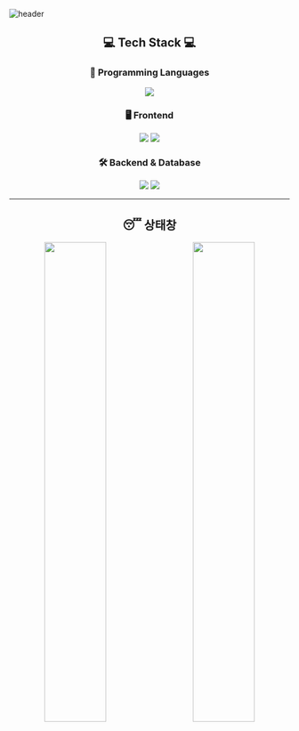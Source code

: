 <!-- 헤더 -->
![header](https://capsule-render.vercel.app/api?type=Venom&color=gradient&height=180&section=header&text=귀하신%20분이%20누추한%20곳에%20어쩐일로%20%F0%9F%A4%97&fontSize=30&stroke=black&strokeWidth=1&animation=twinkling)

<div align="center">
  
  ## 💻 Tech Stack 💻
  
  ### 📌 Programming Languages
  <img src="https://img.shields.io/badge/Java-007396?style=flat-square&logo=Java&logoColor=white">
  
  ### 🖥 Frontend
  <img src="https://img.shields.io/badge/HTML5-E34F26?style=flat-square&logo=HTML5&logoColor=white">
  <img src="https://img.shields.io/badge/CSS3-1572B6?style=flat-square&logo=CSS3&logoColor=white">
  
  ### 🛠 Backend & Database
  <img src="https://img.shields.io/badge/Oracle-F80000?style=flat-square&logo=Oracle&logoColor=white">
  <img src="https://img.shields.io/badge/MariaDB-003545?style=flat-square&logo=MariaDB&logoColor=white">
  
  ---
  
  ## 😴 상태창
  
  <img align="left" width="47%" src="https://github-readme-stats.vercel.app/api?username=pingpingeee&show_icons=true&theme=tokyonight">
  <img align="right" width="47%" src="https://github-readme-stats.vercel.app/api/top-langs/?username=pingpingeee&layout=compact&theme=tokyonight">

</div>

<!-- 하단 여백 조정 -->
<br><br><br>
